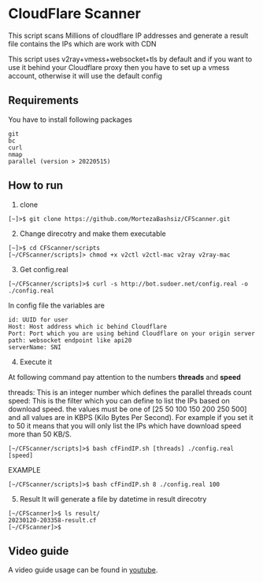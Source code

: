 # CloudFlare Scanner
This script scans Millions of cloudflare IP addresses and generate a result file contains the IPs which are work with CDN

This script uses v2ray+vmess+websocket+tls by default and if you want to use it behind your Cloudflare proxy then you have to set up a vmess account, otherwise it will use the default config

## Requirements
You have to install following packages
```
git
bc
curl
nmap
parallel (version > 20220515)
```

## How to run
1. clone

```shell
[~]>$ git clone https://github.com/MortezaBashsiz/CFScanner.git
```

2. Change direcotry and make them executable

```shell
[~]>$ cd CFScanner/scripts
[~/CFScanner/scripts]> chmod +x v2ctl v2ctl-mac v2ray v2ray-mac
```

3. Get config.real

```shell
[~/CFScanner/scripts]>$ curl -s http://bot.sudoer.net/config.real -o ./config.real
```

In config file the variables are
```shell
id: UUID for user
Host: Host address which ic behind Cloudflare
Port: Port which you are using behind Cloudflare on your origin server
path: websocket endpoint like api20
serverName: SNI
```

4. Execute it

At following command pay attention to the numbers **threads** and **speed**

threads: This is an integer number which defines the parallel threads count
speed: This is the filter which you can define to list the IPs based on download speed. the values must be one of [25 50 100 150 200 250 500] and all values are in KBPS (Kilo Bytes Per Second). For example if you set it to 50 it means that you will only list the IPs which have download speed more than 50 KB/S.

```shell
[~/CFScanner/scripts]>$ bash cfFindIP.sh [threads] ./config.real [speed]
```

EXAMPLE
```shell
[~/CFScanner/scripts]>$ bash cfFindIP.sh 8 ./config.real 100
```

5. Result
It will generate a file by datetime in result direcotry

```shell
[~/CFScanner]>$ ls result/
20230120-203358-result.cf
[~/CFScanner]>$
```

## Video guide
A video guide usage can be found in [youtube](https://youtu.be/BKLRAHolhvM "youtube").
